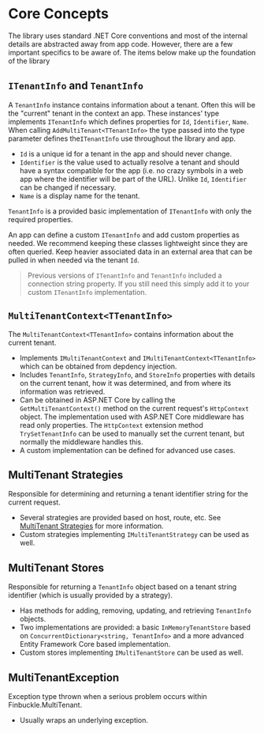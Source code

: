 # Core Concepts

The library uses standard .NET Core conventions and most of the internal details are abstracted away from app code.
However, there are a few important specifics to be aware of. The items below make up the foundation of the library

## `ITenantInfo` and `TenantInfo`

A `TenantInfo` instance contains information about a tenant. Often this will be the "current" tenant in the context an
app. These instances' type implements `ITenantInfo` which defines properties
for `Id`, `Identifier`, `Name`. When calling `AddMultiTenant<TTenantInfo>` the type passed into the
type parameter defines the`ITenantInfo` use throughout the library and app.

* `Id` is a unique id for a tenant in the app and should never change.
* `Identifier` is the value used to actually resolve a tenant and should have a syntax compatible for the app (i.e. no
  crazy symbols in a web app where the identifier will be part of the URL). Unlike `Id`, `Identifier` can be changed if
  necessary.
* `Name` is a display name for the tenant.

`TenantInfo` is a provided basic implementation of `ITenantInfo` with only the required properties.

An app can define a custom `ITenantInfo` and add custom properties as needed. We recommend keeping these
classes lightweight since they are often queried. Keep heavier associated data in an external area that can be pulled in
when needed via the tenant `Id`.

> Previous versions of `ITenantInfo` and `TenantInfo` included a connection string property. If you still need this
> simply add it to your custom `ITenantInfo` implementation.

## `MultiTenantContext<TTenantInfo>`

The `MultiTenantContext<TTenantInfo>` contains information about the current tenant.

* Implements `IMultiTenantContext` and `IMultiTenantContext<TTenantInfo>` which can be obtained from depdency injection.
* Includes `TenantInfo`, `StrategyInfo`, and `StoreInfo` properties with details on the current tenant, how it was
  determined, and from where its information was retrieved.
* Can be obtained in ASP.NET Core by calling the `GetMultiTenantContext()` method on the current request's `HttpContext`
  object. The implementation used with ASP.NET Core middleware has read only properties. The `HttpContext` extension
  method `TrySetTenantInfo` can be used to manually set the current tenant, but normally the middleware handles this.
* A custom implementation can be defined for advanced use cases.

## MultiTenant Strategies

Responsible for determining and returning a tenant identifier string for the current request.

* Several strategies are provided based on host, route, etc. See [MultiTenant Strategies](Strategies) for more
  information.
* Custom strategies implementing `IMultiTenantStrategy` can be used as well.

## MultiTenant Stores

Responsible for returning a `TenantInfo` object based on a tenant string identifier (which is usually provided by a
strategy).

* Has methods for adding, removing, updating, and retrieving `TenantInfo` objects.
* Two implementations are provided: a basic `InMemoryTenantStore` based on `ConcurrentDictionary<string, TenantInfo>`
  and a more advanced Entity Framework Core based implementation.
* Custom stores implementing `IMultiTenantStore` can be used as well.

## MultiTenantException

Exception type thrown when a serious problem occurs within Finbuckle.MultiTenant.

* Usually wraps an underlying exception.
